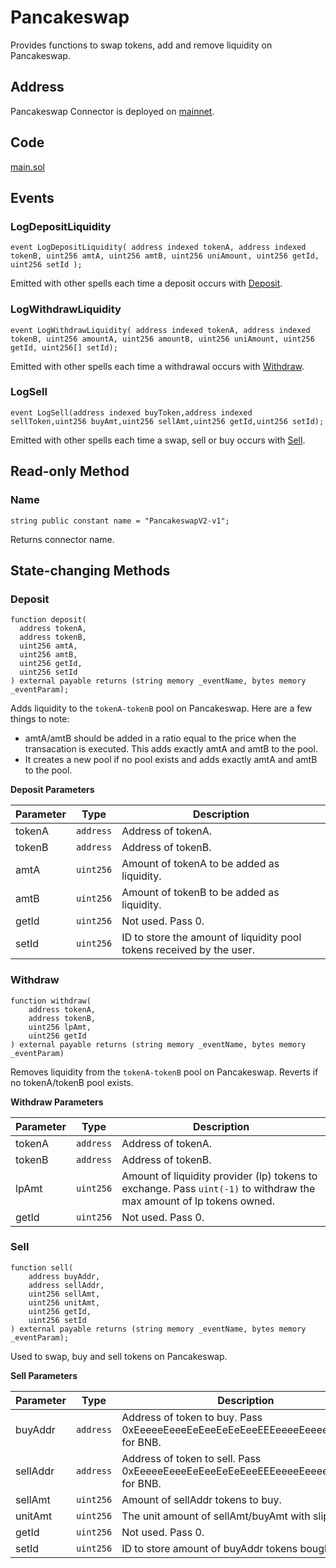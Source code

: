 # Pancakeswap

Provides functions to swap tokens, add and remove liquidity on Pancakeswap.

## Address

Pancakeswap Connector is deployed on [mainnet](https://bscscan.com/address/0x546bde105b24147bbd34f3147a0fd68961515feb).

## Code

[main.sol](https://github.com/Open-Currency-Collective/Nubian-dsa-connectors/blob/master/contracts/connectors/pancakeswap/main.sol)

## Events

### LogDepositLiquidity

```solidity
event LogDepositLiquidity( address indexed tokenA, address indexed tokenB, uint256 amtA, uint256 amtB, uint256 uniAmount, uint256 getId, uint256 setId );
```

Emitted with other spells each time a deposit occurs with [Deposit](pancakeswap.md#Deposit).

### LogWithdrawLiquidity

```solidity
event LogWithdrawLiquidity( address indexed tokenA, address indexed tokenB, uint256 amountA, uint256 amountB, uint256 uniAmount, uint256 getId, uint256[] setId);
```

Emitted with other spells each time a withdrawal occurs with [Withdraw](pancakeswap.md#Withdraw).

### LogSell

```solidity
event LogSell(address indexed buyToken,address indexed sellToken,uint256 buyAmt,uint256 sellAmt,uint256 getId,uint256 setId);
```

Emitted with other spells each time a swap, sell or buy occurs with [Sell](pancakeswap.md#Sell).

## Read-only Method

### Name

```solidity
string public constant name = "PancakeswapV2-v1";
```

Returns connector name.

## State-changing Methods

### Deposit

```solidity
function deposit(
  address tokenA,
  address tokenB,
  uint256 amtA,
  uint256 amtB,
  uint256 getId,
  uint256 setId
) external payable returns (string memory _eventName, bytes memory _eventParam);
```

Adds liquidity to the `tokenA-tokenB` pool on Pancakeswap. Here are a few things to note:

* amtA/amtB should be added in a ratio equal to the price when the transacation is executed. This adds exactly amtA and amtB to the pool.
* It creates a new pool if no pool exists and adds exactly amtA and amtB to the pool.

**Deposit Parameters**

| Parameter | Type      | Description                                                           |
| --------- | --------- | --------------------------------------------------------------------- |
| tokenA    | `address` | Address of tokenA.                                                    |
| tokenB    | `address` | Address of tokenB.                                                    |
| amtA      | `uint256` | Amount of tokenA to be added as liquidity.                            |
| amtB      | `uint256` | Amount of tokenB to be added as liquidity.                            |
| getId     | `uint256` | Not used. Pass 0.                                                     |
| setId     | `uint256` | ID to store the amount of liquidity pool tokens received by the user. |

### Withdraw

```solidity
function withdraw(
    address tokenA,
    address tokenB,
    uint256 lpAmt,
    uint256 getId
) external payable returns (string memory _eventName, bytes memory _eventParam)
```

Removes liquidity from the `tokenA-tokenB` pool on Pancakeswap. Reverts if no tokenA/tokenB pool exists.

**Withdraw Parameters**

| Parameter | Type      | Description                                                                                                          |
| --------- | --------- | -------------------------------------------------------------------------------------------------------------------- |
| tokenA    | `address` | Address of tokenA.                                                                                                   |
| tokenB    | `address` | Address of tokenB.                                                                                                   |
| lpAmt     | `uint256` | Amount of liquidity provider (lp) tokens to exchange. Pass `uint(-1)` to withdraw the max amount of lp tokens owned. |
| getId     | `uint256` | Not used. Pass 0.                                                                                                    |

### Sell

```solidity
function sell(
    address buyAddr,
    address sellAddr,
    uint256 sellAmt,
    uint256 unitAmt,
    uint256 getId,
    uint256 setId
) external payable returns (string memory _eventName, bytes memory _eventParam);
```

Used to swap, buy and sell tokens on Pancakeswap.

**Sell Parameters**

| Parameter | Type      | Description                                                                        |
| --------- | --------- | ---------------------------------------------------------------------------------- |
| buyAddr   | `address` | Address of token to buy. Pass 0xEeeeeEeeeEeEeeEeEeEeeEEEeeeeEeeeeeeeEEeE for BNB.  |
| sellAddr  | `address` | Address of token to sell. Pass 0xEeeeeEeeeEeEeeEeEeEeeEEEeeeeEeeeeeeeEEeE for BNB. |
| sellAmt   | `uint256` | Amount of sellAddr tokens to buy.                                                  |
| unitAmt   | `uint256` | The unit amount of sellAmt/buyAmt with slippage.                                   |
| getId     | `uint256` | Not used. Pass 0.                                                                  |
| setId     | `uint256` | ID to store amount of buyAddr tokens bought.                                       |
